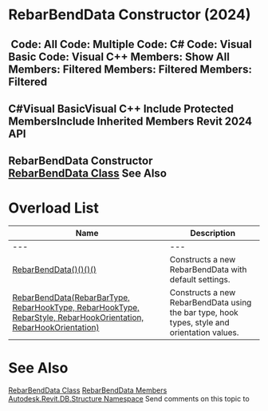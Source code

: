# RebarBendData Constructor (2024)

﻿
 Code: All Code: Multiple Code: C# Code: Visual Basic Code: Visual C++  Members: Show All Members: Filtered Members: Filtered Members: Filtered   
---  
C#Visual BasicVisual C++
Include Protected MembersInclude Inherited Members
Revit 2024 API  
---  
RebarBendData Constructor   
[RebarBendData Class](027b5619-ad82-74b3-1d78-efe86a1ef96b.md "RebarBendData Class") See Also  
---  
# Overload List
| Name | Description |
| --- | --- |
| --- | --- | --- |
| [RebarBendData()()()()](3e725855-09ae-92ef-3d3e-ea26353b1101.md "RebarBendData Constructor") | Constructs a new RebarBendData with default settings. |
| [RebarBendData(RebarBarType, RebarHookType, RebarHookType, RebarStyle, RebarHookOrientation, RebarHookOrientation)](16e0ceff-fb53-cee7-c49d-8bbd85151869.md "RebarBendData Constructor \(RebarBarType, RebarHookType, RebarHookType, RebarStyle, RebarHookOrientation, RebarHookOrientation\)") | Constructs a new RebarBendData using the bar type, hook types, style and orientation values. |

# See Also
[RebarBendData Class](027b5619-ad82-74b3-1d78-efe86a1ef96b.md "RebarBendData Class")
[RebarBendData Members](a78f3636-cae9-1cfc-251b-96094390c573.md "RebarBendData Members")
[Autodesk.Revit.DB.Structure Namespace](d586b341-f687-9d90-e96d-255806b7d4fc.md "Autodesk.Revit.DB.Structure Namespace")
Send comments on this topic to 